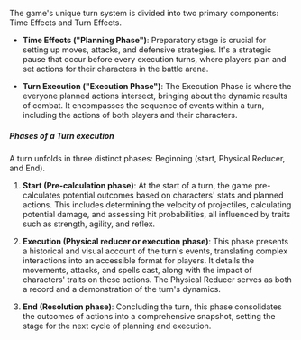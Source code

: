 The game's unique turn system is divided into two primary components: Time Effects and Turn Effects.

- **Time Effects ("Planning Phase")**: Preparatory stage is crucial for setting up moves, attacks, and defensive strategies. It's a strategic pause that occur before every execution turns, where players plan and set actions for their characters in the battle arena. 
    
- **Turn Execution ("Execution Phase")**: The Execution Phase is where the everyone planned actions intersect, bringing about the dynamic results of combat. It encompasses the sequence of events within a turn, including the actions of both players and their characters.
##### Phases of a Turn execution

A turn unfolds in three distinct phases: Beginning (start, Physical Reducer, and End).

1. **Start (Pre-calculation phase)**: At the start of a turn, the game pre-calculates potential outcomes based on characters' stats and planned actions. This includes determining the velocity of projectiles, calculating potential damage, and assessing hit probabilities, all influenced by traits such as strength, agility, and reflex.
    
2. **Execution (Physical reducer or execution phase)**: This phase presents a historical and visual account of the turn's events, translating complex interactions into an accessible format for players. It details the movements, attacks, and spells cast, along with the impact of characters' traits on these actions. The Physical Reducer serves as both a record and a demonstration of the turn's dynamics.
    
3. **End (Resolution phase)**: Concluding the turn, this phase consolidates the outcomes of actions into a comprehensive snapshot, setting the stage for the next cycle of planning and execution.
